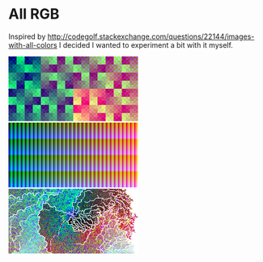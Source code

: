# All RGB

Inspired by http://codegolf.stackexchange.com/questions/22144/images-with-all-colors I decided I wanted to experiment a bit with it myself.

![](hilbert.png)
![](trivial.png)
![](frontier.png)